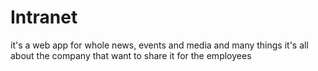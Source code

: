 # Intranet
it's a web app for whole news, events and media and many things it's all about the company that want to share it for the employees
